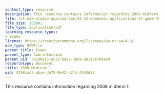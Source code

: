 ```yaml
---
content_type: resource
description: This resource contains information regarding 2008 midterm 1.
file: /ol-ocw-studio-app/courses/14-12-economic-applications-of-game-theory-fall-2012/4258cac2abaeda798e42a2fcc44d4d52_MIT14_12F12_midterm1_2008.pdf
file_size: 155991
file_type: application/pdf
learning_resource_types:
- Exams
license: https://creativecommons.org/licenses/by-nc-sa/4.0/
ocw_type: OCWFile
parent_title: Exams
parent_type: CourseSection
parent_uid: 3619ba15-a532-bec2-1868-a6113e789a80
resourcetype: Document
title: 2008 Midterm 1
uid: 4258cac2-abae-da79-8e42-a2fcc44d4d52
---
```

This resource contains information regarding 2008 midterm 1.
